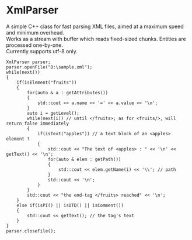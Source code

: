# XmlParser
A simple C++ class for fast parsing XML files, aimed at a maximum speed and minimum overhead. <br>
Works as a stream with buffer which reads fixed-sized chunks. Entities are processed one-by-one.  <br>
Currently supports utf-8 only.

    XmlParser parser;
    parser.openFile("D:\sample.xml");
    while(next())
    {
        if(isElement("fruits"))
        {
            for(auto & a : getAttributes())
            { 
                std::cout << a.name << '=' << a.value << '\n';
            }
            auto i = getLevel();
            while(next(i)) // until </fruits>; as for <fruits/>, will return false immediately
            {
                if(isText("apples")) // a text block of an <apples> element ? 
                {
                    std::cout << "The text of <apples> : " << '\n' << getText() << '\n';
                    for(auto & elem : getPath())
                    {
                        std::cout << elem.getName(i) << '\\'; // path
                    }
                    std::cout << '\n';
                }
            }
            std::cout << "the end-tag </fruits> reached" << '\n';
        }
        else if(isPI() || isDTD() || isComment())
        {
            std::cout << getText(); // the tag's text
        }
    }
    parser.closeFile(); 
